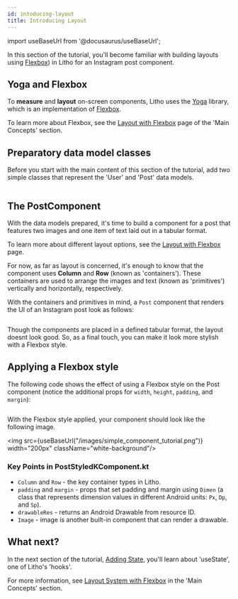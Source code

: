 ```yaml
---
id: intoducing-layout
title: Introducing Layout
---
```

import useBaseUrl from '@docusaurus/useBaseUrl';

In this section of the tutorial, you'll become familiar with building layouts using [Flexbox](../kotlin/flexbox-containers.mdx)) in Litho for an Instagram post component.

## Yoga and Flexbox

To **measure** and **layout** on-screen components, Litho uses the [Yoga](https://yogalayout.com/) library, which is an implementation of [Flexbox](https://www.w3.org/TR/css-flexbox-1/).

To learn more about Flexbox, see the [Layout with Flexbox](../mainconcepts/flexbox-yoga.mdx) page of the 'Main Concepts' section.

## Preparatory data model classes

Before you start with the main content of this section of the tutorial, add two simple classes that represent the 'User' and 'Post' data models.

```kotlin file=sample/src/main/java/com/facebook/samples/litho/onboarding/model/models.kt start=start_example end=end_example
```

## The PostComponent

With the data models prepared, it's time to build a component for a post that features two images and one item of text laid out in a tabular format.

To learn more about different layout options, see the [Layout with Flexbox](../mainconcepts/flexbox-yoga.mdx) page.

For now, as far as layout is concerned, it's enough to know that the component uses **Column** and **Row** (known as 'containers'). These containers are used to arrange the images and text (known as 'primitives') vertically and horizontally, respectively.

With the containers and primitives in mind, a `Post` component that renders the UI of an Instagram post look as follows:

```kotlin file=sample/src/main/java/com/facebook/samples/litho/onboarding/PostComponent.kt start=start_example end=end_example
```

Though the components are placed in a defined tabular format, the layout doesnt look good. So, as a final touch, you can make it look more stylish with a Flexbox style.

## Applying a Flexbox style

The following code shows the effect of using a Flexbox style on the Post component (notice the additional props for `width`, `height`, `padding`, and `margin`):

```kotlin file=sample/src/main/java/com/facebook/samples/litho/onboarding/PostStyledKComponent.kt start=start_example end=end_example
```

With the Flexbox style applied, your component should look like the following image.

<img src={useBaseUrl("/images/simple_component_tutorial.png")} width="200px" className="white-background"/>

### Key Points in PostStyledKComponent.kt

* `Column` and `Row` - the key container types in Litho.
* `padding` and `margin` - props that set padding and margin using `Dimen` (a class that represents dimension values in different Android units: `Px`, `Dp`, and `Sp`).
* `drawableRes` - returns an Android Drawable from resource ID.
* `Image` - image is another built-in component that can render a drawable.

## What next?

In the next section of the tutorial, [Adding State](adding-state.md), you'll learn about 'useState', one of Litho's 'hooks'.

For more information, see [Layout System with Flexbox](../mainconcepts/flexbox-yoga.mdx) in the 'Main Concepts' section.
